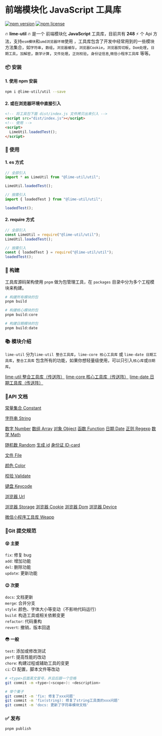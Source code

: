 # 前端模块化 JavaScript 工具库

[![npm version](https://img.shields.io/npm/v/xe-utils.svg?style=flat-square)](https://github.com/qq575792372/lime-util)
[![npm license](https://img.shields.io/github/license/mashape/apistatus.svg)](LICENSE)

🔥 **lime-util** 🔥 是一个 前端模块化 **JavaScript** 工具库，目前共有 **248** ⚡️ 个 Api
方法，支持`esm模块`和`umd浏览器环境`使用
，工具库包含了开发中经常用到的一些模块方法集合，如`字符串`，`数组`，`浏览器缓存`，`浏览器Cookie`，`浏览器剪切板`，`Dom处理`，`日期工具`，`加解密`，`数学计算`，`文件处理`，`正则校验`，`身份证信息`,`微信小程序工具库`
等等。

### 📦 安装

#### 1. 使用 npm 安装

```bash
npm i @lime-util/util --save
```

#### 2. 或在浏览器环境中直接引入

```html
<!-- 将工具包下面 dist/index.js 文件拷贝出来引入 -->
<script src="dist/index.js"></script>
<!-- 使用 -->
<script>
  LimeUtil.loadedTest();
</script>
```

### 🎨 使用

#### 1. es 方式

```javascript
// 全部引入
import * as LimeUtil from "@lime-util/util";

LimeUtil.loadedTest();

// 按需引入
import { loadedTest } from "@lime-util/util";

loadedTest();
```

#### 2. require 方式

```javascript
// 全部引入
const LimeUtil = require("@lime-util/util");
LimeUtil.loadedTest();

// 按需引入
const { loadedTest } = require("@lime-util/util");
loadedTest();
```

### 🔨 构建

工具库源码架构使用 `pnpm` 做为包管理工具，在 `packages` 目录中分为多个工程模块来构建。

```bash
# 构建所有模块的包
pnpm build

# 构建核心模块的包
pnpm build:core

# 构建日期模块的包
pnpm build:date
```

### 📚 模块介绍

`lime-util` 分为`lime-util 整合工具库`，`lime-core 核心工具库` 或 `lime-date 日期工具库`，`整合工具库`
包含所有的功能，如果你想轻量级使用，可以只引入`核心库`或`日期库`。

[lime-util 整合工具库（传送阵）](https://github.com/qq575792372/lime-util)
[lime-core 核心工具库（传送阵）](https://github.com/qq575792372/lime-util/tree/master/packages/core)
[lime-date 日期工具库（传送阵）](https://github.com/qq575792372/lime-util/tree/master/packages/date)

### 📝API 文档

[常量集合 Constant](https://github.com/qq575792372/lime-util/blob/master/doc/constants.md)

[字符串 String](https://github.com/qq575792372/lime-util/blob/master/doc/string.md)

[数字 Number](https://github.com/qq575792372/lime-util/blob/master/doc/number.md)
[数组 Array](https://github.com/qq575792372/lime-util/blob/master/doc/array.md)
[对象 Object](https://github.com/qq575792372/lime-util/blob/master/doc/object.md)
[函数 Function](https://github.com/qq575792372/lime-util/blob/master/doc/function.md)
[日期 Date](https://github.com/qq575792372/lime-util/blob/master/doc/date.md)
[正则 Regexp](https://github.com/qq575792372/lime-util/blob/master/doc/regexp.md)
[数学 Math](https://github.com/qq575792372/lime-util/blob/master/doc/math.md)

[随机数 Random](https://github.com/qq575792372/lime-util/blob/master/doc/random.md)
[生成 id](https://github.com/qq575792372/lime-util/blob/master/doc/id.md)
[身份证 ID-card](https://github.com/qq575792372/lime-util/blob/master/doc/ID-card.md)

[文件 File](https://github.com/qq575792372/lime-util/blob/master/doc/file.md)

[颜色 Color](https://github.com/qq575792372/lime-util/blob/master/doc/color.md)

[校验 Validate](https://github.com/qq575792372/lime-util/blob/master/doc/validate.md)

[键盘 Keycode](https://github.com/qq575792372/lime-util/blob/master/doc/keycode.md)

[浏览器 Url](https://github.com/qq575792372/lime-util/blob/master/doc/browser-url.md)

[浏览器 Storage](https://github.com/qq575792372/lime-util/blob/master/doc/browser-storage.md)
[浏览器 Cookie](https://github.com/qq575792372/lime-util/blob/master/doc/browser-cookie.md)
[浏览器 Dom](https://github.com/qq575792372/lime-util/blob/master/doc/browser-dom.md)
[浏览器 Device](https://github.com/qq575792372/lime-util/blob/master/doc/browser-device.md)

[微信小程序工具库 Weapp](https://github.com/qq575792372/lime-util/blob/master/doc/weapp.md)

### 🔖Git 提交规范

#### 😝 主要

`fix`: 修复 bug  
`add`: 增加功能  
`del`: 删除功能  
`update`: 更新功能

#### 😉 次要

`docs`: 文档更新  
`merge`: 合并分支  
`style`: 颜色、字体大小等变动（不影响代码运行）  
`build`: 构造工具或相关依赖变更  
`refactor`: 代码重构  
`revert`: 撤销，版本回退

#### 😳 一般

`test`: 添加或修改测试  
`perf`: 提高性能的改动  
`chore`: 构建过程或辅助工具的变更  
`ci`: CI 配置，脚本文件等改动

```bash
# <type>后面英文冒号，并且后跟一个空格
git commit -m <type>(<scope>): <description>

# 举个栗子
git commit -m 'fix: 修复了xxx问题'
git commit -m 'fix(string): 修复了string工具类的xxx问题'
git commit -m 'docs: 更新了字符串模块文档'
```

### ✅ 发布

```bash
pnpm publish
```
